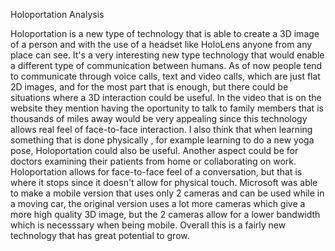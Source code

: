 Holoportation Analysis

Holoportation is a new type of technology that is able to create a 3D image of a person and with the use of a headset like HoloLens anyone from any place can see.  It's a very interesting new type technology that would enable a different type of communication between humans.  As of now people tend to communicate through voice calls, text and video calls, which are just flat 2D images, and for the most part that is enough, but there could be situations where a 3D interaction could be useful.  In the video that is on the website they mention having the oportunity to talk to family members that is thousands of miles away would be very appealing since this technology allows real feel of face-to-face interaction. I also think that when learning something that is done physically , for example learning to do a new yoga pose, Holoportation could also be useful. Another aspect could be for doctors examining their patients from home or collaborating on work. 
Holoportation allows for face-to-face feel of a conversation, but that is where it stops since it doesn't allow for physical touch. Microsoft was able to make a mobile version that uses only 2 cameras and can be used while in a moving car, the original version uses a lot more cameras which give a more high quality 3D image, but the 2 cameras allow for a lower bandwidth which is necesssary when being mobile.
Overall this is a fairly new technology that has great potential to grow.
